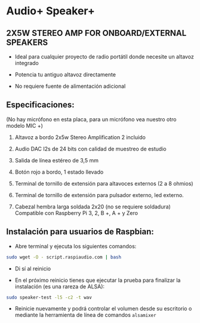 <!--
---
name: RASPIAUDIO AUDIO+ SPEAKERS+
class: board
type: audio,io
formfactor: phat
manufacturer: RASPIAUDIO
description: An I2S digital to analog audio converter with 2X5W STEREO AMP FOR ONBOARD/EXTERNAL SPEAKERS
buy: https://raspiaudio.com
image: 'audioplus_speakerplus.png'
pincount: 40
eeprom: no
power:
  '1':
  '2':
ground:
  '6':
  '9':
  '14':
  '20':
  '25':
  '30':
  '34':
  '39':
pin:
  '12':
    name: I2S Clock
  '16':
    name: Button
    mode: input
    active: low
  '22':
    name: LED
    mode: output
    active: high
  '35':
    name: I2S WS
  '40':
    name: I2S Data
install:
  'devices':
  - 'i2s'
-->
# Audio+ Speaker+
## 2X5W STEREO AMP FOR ONBOARD/EXTERNAL SPEAKERS


* Ideal para cualquier proyecto de radio portátil donde necesite un altavoz integrado

* Potencia tu antiguo altavoz directamente

* No requiere fuente de alimentación adicional

## Especificaciones:


(No hay micrófono en esta placa, para un micrófono vea nuestro otro modelo MIC +)

1. Altavoz a bordo 2x5w Stereo Amplification 2 incluido

2. Audio DAC I2s de 24 bits con calidad de muestreo de estudio

3. Salida de línea estéreo de 3,5 mm

4. Botón rojo a bordo, 1 estado llevado

5. Terminal de tornillo de extensión para altavoces externos (2 a 8 ohmios)

6. Terminal de tornillo de extensión para pulsador externo, led externo.

7. Cabezal hembra larga soldada 2x20 (no se requiere soldadura) Compatible con Raspberry Pi 3, 2, B +, A + y Zero

## Instalación para usuarios de Raspbian:

* Abre terminal y ejecuta los siguientes comandos:

```bash
sudo wget -O - script.raspiaudio.com | bash
```


* Di sí al reinicio

* En el próximo reinicio tienes que ejecutar la prueba para finalizar la instalación (es una rareza de ALSA):

```bash
sudo speaker-test -l5 -c2 -t wav
```

* Reinicie nuevamente y podrá controlar el volumen desde su escritorio o mediante la herramienta de línea de comandos `alsamixer`
